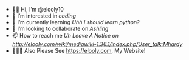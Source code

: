 - ✋🏻 Hi, I’m @elooly10
- 👀 I’m interested in _coding_
- 🌱 I’m currently learning _Uhh I should learn python?_
- 💞️ I’m looking to collaborate on _Ashling_
- 📫 How to reach me _Uh Leave A Notice on http://elooly.com/wiki/mediawiki-1.36.1/index.php/User_talk:Mhardy_
- 🧑🏻‍💻 Also Please See https://elooly.com, My Website!
<!---
elooly10/elooly10 is a ✨ special ✨ repository because its `README.md` (this file) appears on your GitHub profile.
You can click the Preview link to take a look at your changes.
--->
